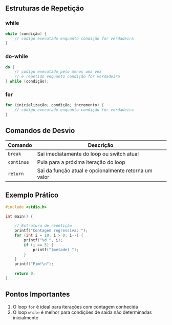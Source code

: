 ## Estruturas de Repetição

### while
```c
while (condição) {
    // código executado enquanto condição for verdadeira
}
```

### do-while
```c
do {
    // código executado pelo menos uma vez
    // e repetido enquanto condição for verdadeira
} while (condição);
```

### for
```c
for (inicialização; condição; incremento) {
    // código executado enquanto condição for verdadeira
}
```

## Comandos de Desvio

| Comando | Descrição |
|---------|-----------|
| `break` | Sai imediatamente do loop ou switch atual |
| `continue` | Pula para a próxima iteração do loop |
| `return` | Sai da função atual e opcionalmente retorna um valor |

## Exemplo Prático
```c
#include <stdio.h>

int main() {
    
    // Estrutura de repetição
    printf("Contagem regressiva: ");
    for (int i = 10; i > 0; i--) {
        printf("%d ", i);
        if (i == 5) {
            printf("(metade) ");
        }
    }
    printf("Fim!\n");
    
    return 0;
}
```

## Pontos Importantes
1. O loop `for` é ideal para iterações com contagem conhecida
2. O loop `while` é melhor para condições de saída não determinadas inicialmente

